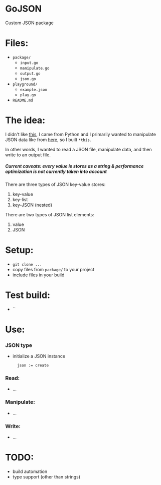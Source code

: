 # GoJSON
Custom JSON package

# Files:
  - `package/`
    - `input.go`
    - `manipulate.go`
    - `output.go`
    - `json.go`
  - `playground/`
    - `example.json`
    - `play.go`
  - `README.md`

# The idea:
I didn't like [this](https://golang.org/pkg/encoding/json/), I came from Python and I primarily wanted to manipulate JSON data like from [here](https://docs.python.org/2/library/json.html), so I built `*this`.

In other words, I wanted to read a JSON file, manipulate data, and then write to an output file.

##### Current caveats: every value is stores as a string & performance optimization is not currently taken into account

There are three types of JSON key-value stores:
  1. key-value
  2. key-list
  3. key-JSON (nested)

There are two types of JSON list elements:
  1. value
  2. JSON

# Setup:
  - `git clone ...`
  - copy files from `package/` to your project
  - include files in your build

# Test build:
  - ``

# Use:

### JSON type
  - initialize a JSON instance
    ```[golang]
      json := create
    ```

### Read:
  - ...

### Manipulate:
  - ...

### Write:
  - ...

# TODO:
  - build automation
  - type support (other than strings)
